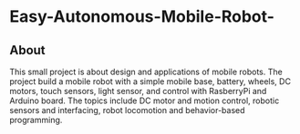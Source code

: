 # Easy-Autonomous-Mobile-Robot-
## About
This small project is about design and applications of mobile robots. The project build a mobile robot with a simple mobile base, battery, wheels, DC motors, touch sensors, light sensor, and control with RasberryPi and Arduino board. The topics include DC motor and motion control, robotic sensors and interfacing, robot locomotion and behavior-based programming. 
